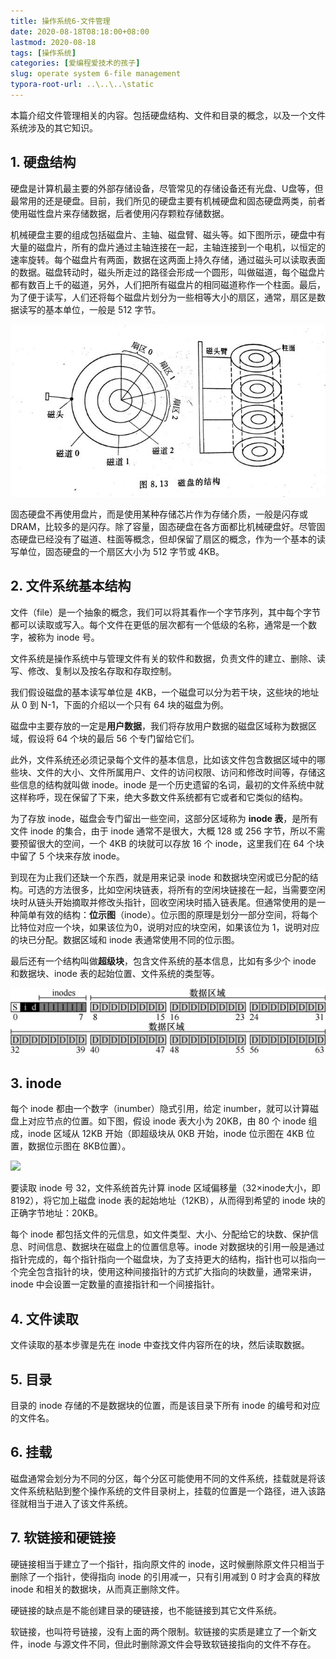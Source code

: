 ```yaml
---
title: 操作系统6-文件管理
date: 2020-08-18T08:18:00+08:00
lastmod: 2020-08-18
tags: [操作系统]
categories: [爱编程爱技术的孩子]
slug: operate system 6-file management
typora-root-url: ..\..\..\static
---
```


本篇介绍文件管理相关的内容。包括硬盘结构、文件和目录的概念，以及一个文件系统涉及的其它知识。

<!--more-->

## 1. 硬盘结构

硬盘是计算机最主要的外部存储设备，尽管常见的存储设备还有光盘、U盘等，但最常用的还是硬盘。目前，我们所见的硬盘主要有机械硬盘和固态硬盘两类，前者使用磁性盘片来存储数据，后者使用闪存颗粒存储数据。

机械硬盘主要的组成包括磁盘片、主轴、磁盘臂、磁头等。如下图所示，硬盘中有大量的磁盘片，所有的盘片通过主轴连接在一起，主轴连接到一个电机，以恒定的速率旋转。每个磁盘片有两面，数据在这两面上持久存储，通过磁头可以读取表面的数据。磁盘转动时，磁头所走过的路径会形成一个圆形，叫做磁道，每个磁盘片都有数百上千的磁道，另外，人们把所有磁盘片的相同磁道称作一个柱面。最后，为了便于读写，人们还将每个磁盘片划分为一些相等大小的扇区，通常，扇区是数据读写的基本单位，一般是 512 字节。

![1597710757496](/images/操作系统6-文件管理/1597710757496.jpg)

固态硬盘不再使用盘片，而是使用某种存储芯片作为存储介质，一般是闪存或 DRAM，比较多的是闪存。除了容量，固态硬盘在各方面都比机械硬盘好。尽管固态硬盘已经没有了磁道、柱面等概念，但却保留了扇区的概念，作为一个基本的读写单位，固态硬盘的一个扇区大小为 512 字节或 4KB。

## 2. 文件系统基本结构

文件（file）是一个抽象的概念，我们可以将其看作一个字节序列，其中每个字节都可以读取或写入。每个文件在更低的层次都有一个低级的名称，通常是一个数字，被称为 inode 号。

文件系统是操作系统中与管理文件有关的软件和数据，负责文件的建立、删除、读写、修改、复制以及按名存取和存取控制。

我们假设磁盘的基本读写单位是 4KB，一个磁盘可以分为若干块，这些块的地址从 0 到 N-1，下面的介绍以一个只有 64 块的磁盘为例。

磁盘中主要存放的一定是**用户数据**，我们将存放用户数据的磁盘区域称为数据区域，假设将 64 个块的最后 56 个专门留给它们。

此外，文件系统还必须记录每个文件的基本信息，比如该文件包含数据区域中的哪些块、文件的大小、文件所属用户、文件的访问权限、访问和修改时间等，存储这些信息的结构就叫做 inode。inode 是一个历史遗留的名词，最初的文件系统中就这样称呼，现在保留了下来，绝大多数文件系统都有它或者和它类似的结构。

为了存放 inode，磁盘会专门留出一些空间，这部分区域称为 **inode 表**，是所有文件 inode 的集合，由于 inode 通常不是很大，大概 128 或 256 字节，所以不需要预留很大的空间，一个 4KB 的块就可以存放 16 个 inode，这里我们在 64 个块中留了 5 个块来存放 inode。

到现在为止我们还缺一个东西，就是用来记录 inode 和数据块空闲或已分配的结构。可选的方法很多，比如空闲块链表，将所有的空闲块链接在一起，当需要空闲块时从链头开始摘取并修改头指针，回收空闲块时插入链表尾。但通常使用的是一种简单有效的结构：**位示图**（inode）。位示图的原理是划分一部分空间，将每个比特位对应一个块，如果该位为0，说明对应的块空闲，如果该位为 1，说明对应的块已分配。数据区域和 inode 表通常使用不同的位示图。

最后还有一个结构叫做**超级块**，包含文件系统的基本信息，比如有多少个 inode 和数据块、inode 表的起始位置、文件系统的类型等。

![](/images/操作系统6-文件管理/epub_30179184_248.jfif)

## 3. inode

每个 inode 都由一个数字（inumber）隐式引用，给定 inumber，就可以计算磁盘上对应节点的位置。如下图，假设 inode 表大小为 20KB，由 80 个 inode 组成，inode 区域从 12KB 开始（即超级块从 0KB 开始，inode 位示图在 4KB 位置，数据位示图在 8KB位置）。

![](https://res.weread.qq.com/wrepub/epub_30179184_249)

要读取 inode 号 32，文件系统首先计算 inode 区域偏移量（32×inode大小，即 8192），将它加上磁盘 inode 表的起始地址（12KB），从而得到希望的 inode 块的正确字节地址：20KB。

每个 inode 都包括文件的元信息，如文件类型、大小、分配给它的块数、保护信息、时间信息、数据块在磁盘上的位置信息等。inode 对数据块的引用一般是通过指针完成的，每个指针指向一个磁盘块，为了支持更大的结构，指针也可以指向一个完全包含指针的块，使用这种间接指针的方式扩大指向的块数量，通常来讲，inode 中会设置一定数量的直接指针和一个间接指针。

## 4. 文件读取

文件读取的基本步骤是先在 inode 中查找文件内容所在的块，然后读取数据。

## 5. 目录

目录的 inode 存储的不是数据块的位置，而是该目录下所有 inode 的编号和对应的文件名。

## 6. 挂载

磁盘通常会划分为不同的分区，每个分区可能使用不同的文件系统，挂载就是将该文件系统粘贴到整个操作系统的文件目录树上，挂载的位置是一个路径，进入该路径就相当于进入了该文件系统。

## 7. 软链接和硬链接

硬链接相当于建立了一个指针，指向原文件的 inode，这时候删除原文件只相当于删除了一个指针，使得指向 inode 的引用减一，只有引用减到 0 时才会真的释放 inode 和相关的数据块，从而真正删除文件。

硬链接的缺点是不能创建目录的硬链接，也不能链接到其它文件系统。

软链接，也叫符号链接，没有上面的两个限制。软链接的实质是建立了一个新文件，inode 与源文件不同，但此时删除源文件会导致软链接指向的文件不存在。